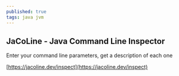 ```yaml
---
published: true
tags: java jvm
---
```

## JaCoLine ‑ Java Command Line Inspector

Enter your command line parameters, get a description of each one

[https://jacoline.dev/inspect](https://jacoline.dev/inspect)
